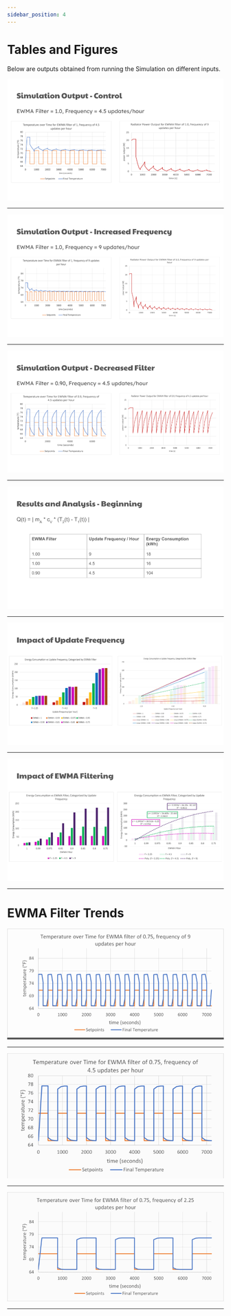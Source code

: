 ```yaml
---
sidebar_position: 4
---
```


# Tables and Figures

Below are outputs obtained from running the Simulation on different inputs.

<img src="https://raw.githubusercontent.com/suobset/iCons3/main/assets/slide1.png" />

<hr />

<img src="https://raw.githubusercontent.com/suobset/iCons3/main/assets/slide2.png" />

<hr />

<img src="https://raw.githubusercontent.com/suobset/iCons3/main/assets/slide3.png" />

<hr /> 

<img src="https://raw.githubusercontent.com/suobset/iCons3/main/assets/slide6.png" />

<hr />

<img src="https://raw.githubusercontent.com/suobset/iCons3/main/assets/slide4.png" />

<hr />

<img src="https://raw.githubusercontent.com/suobset/iCons3/main/assets/slide5.png" />

<hr />

# EWMA Filter Trends

<img src="https://raw.githubusercontent.com/suobset/iCons3/main/assets/freq9.gif" />

<hr />

<img src="https://raw.githubusercontent.com/suobset/iCons3/main/assets/freq45.gif" />

<hr />

<img src="https://raw.githubusercontent.com/suobset/iCons3/main/assets/freq225.gif" />

<hr />